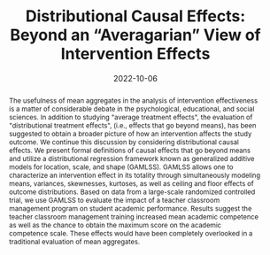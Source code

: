 ---
title: "Distributional Causal Effects: Beyond an “Averagarian” View of Intervention Effects"
authors:
- W Wiedermann
- B Zhang
- WM Reinke
- KC Herman
- A von Eye
date: "2022-10-06"
doi: "http://dx.doi.org/10.1037/met0000533"

publication_types: ["2"]

publication: "*Psychological Methods*"
abstract: The usefulness of mean aggregates in the analysis of intervention effectiveness is a matter of considerable debate in the psychological, educational, and social sciences. In addition to studying "average treatment effects", the evaluation of "distributional treatment effects", (i.e., effects that go beyond means), has been suggested to obtain a broader picture of how an intervention affects the study outcome. We continue this discussion by considering distributional causal effects. We present formal definitions of causal effects that go beyond means and utilize a distributional regression framework known as generalized additive models for location, scale, and shape (GAMLSS). GAMLSS allows one to characterize an intervention effect in its totality through simultaneously modeling means, variances, skewnesses, kurtoses, as well as ceiling and floor effects of outcome distributions. Based on data from a large-scale randomized controlled trial, we use GAMLSS to evaluate the impact of a teacher classroom management program on student academic performance. Results suggest the teacher classroom management training increased mean academic competence as well as the chance to obtain the maximum score on the academic competence scale. These effects would have been completely overlooked in a traditional evaluation of mean aggregates.

featured: true

---